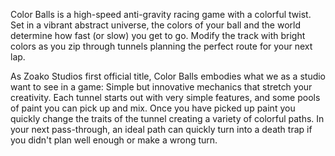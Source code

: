 Color Balls is a high-speed anti-gravity racing game with a colorful twist. Set in a vibrant abstract universe, the colors of your ball and the world determine how fast (or slow) you get to go. Modify the track with bright colors as you zip through tunnels planning the perfect route for your next lap.

As Zoako Studios first official title, Color Balls embodies what we as a studio want to see in a game: Simple but innovative mechanics that stretch your creativity. Each tunnel starts out with very simple features, and some pools of paint you can pick up and mix. Once you have picked up paint you quickly change the traits of the tunnel creating a variety of colorful paths. In your next pass-through, an ideal path can quickly turn into a death trap if you didn't plan well enough or make a wrong turn.